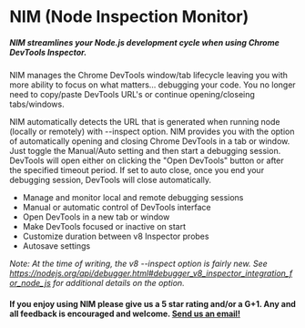 # NIM (Node Inspection Monitor)
##### NIM streamlines your Node.js development cycle when using Chrome DevTools Inspector.

NIM manages the Chrome DevTools window/tab lifecycle leaving you with more ability to focus on what matters... debugging your code.  You no longer need to copy/paste DevTools URL's or continue opening/closeing tabs/windows.

NIM automatically detects the URL that is generated when running node (locally or remotely) with --inspect option. NIM provides you with the option of automatically opening and closing Chrome DevTools in a tab or window. Just toggle the Manual/Auto setting and then start a debugging session.  DevTools will open either on clicking the "Open DevTools" button or after the specified timeout period.  If set to auto close, once you end your debugging session, DevTools will close automatically.
 * Manage and monitor local and remote debugging sessions
 * Manual or automatic control of DevTools interface
 * Open DevTools in a new tab or window
 * Make DevTools focused or inactive on start
 * Customize duration between v8 Inspector probes
 * Autosave settings

*Note: At the time of writing, the v8 --inspect option is fairly new. See https://nodejs.org/api/debugger.html#debugger_v8_inspector_integration_for_node_js for additional details on the option.*
#### If you enjoy using NIM please give us a 5 star rating and/or a G+1.  Any and all feedback is encouraged and welcome.  [Send us an email!](mailto:667@june07.com)


